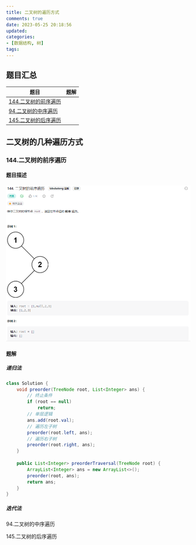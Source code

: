 ```yaml
---
title: 二叉树的遍历方式
comments: true
date: 2023-05-25 20:18:56
updated:
categories:
- [数据结构, 树]
tags:
---
```


## 题目汇总

| 题目                                                         | 题解 |
| ------------------------------------------------------------ | ---- |
| [144.二叉树的前序遍历](https://leetcode.cn/problems/binary-tree-preorder-traversal/) |      |
| [94.二叉树的中序遍历](https://leetcode.cn/problems/binary-tree-inorder-traversal/) |      |
| [145.二叉树的后序遍历](https://leetcode.cn/problems/binary-tree-postorder-traversal/) |      |

<!-- more -->

## 二叉树的几种遍历方式

### 144.二叉树的前序遍历

#### 题目描述

![image-20230531211539542](assets/image-20230531211539542.png)

#### 题解

##### 递归法

```java
class Solution {
    void preorder(TreeNode root, List<Integer> ans) {
        // 终止条件
        if (root == null)
            return;
        // 单层逻辑
        ans.add(root.val);
        // 遍历左子树
        preorder(root.left, ans);
        // 遍历右子树
        preorder(root.right, ans);
    }

    public List<Integer> preorderTraversal(TreeNode root) {
        ArrayList<Integer> ans = new ArrayList<>();
        preorder(root, ans);
        return ans;
    }
}
```

##### 迭代法



94.二叉树的中序遍历

145.二叉树的后序遍历